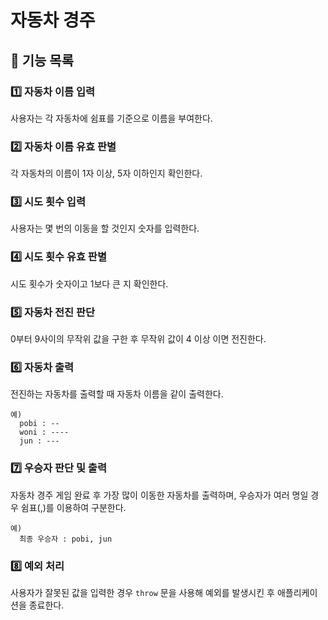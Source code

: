 # 자동차 경주

## 📍 기능 목록

### 1️⃣ 자동차 이름 입력
사용자는 각 자동차에 쉼표를 기준으로 이름을 부여한다.

### 2️⃣ 자동차 이름 유효 판별
각 자동차의 이름이 1자 이상, 5자 이하인지 확인한다.

### 3️⃣ 시도 횟수 입력
사용자는 몇 번의 이동을 할 것인지 숫자를 입력한다.

### 4️⃣ 시도 횟수 유효 판별
시도 횟수가 숫자이고 1보다 큰 지 확인한다.

### 5️⃣ 자동차 전진 판단
0부터 9사이의 무작위 값을 구한 후 무작위 값이 4 이상 이면 전진한다.

### 6️⃣ 자동차 출력
전진하는 자동차를 출력할 때 자동차 이름을 같이 출력한다.

```
예) 
  pobi : --
  woni : ----
  jun : ---
```

### 7️⃣ 우승자 판단 및 출력
자동차 경주 게임 완료 후 가장 많이 이동한 자동차를 출력하며,
우승자가 여러 명일 경우 쉼표(,)를 이용하여 구분한다.

```
예) 
  최종 우승자 : pobi, jun
```

### 8️⃣ 예외 처리
사용자가 잘못된 값을 입력한 경우 `throw` 문을 사용해 예외를 발생시킨 후 애플리케이션을 종료한다.